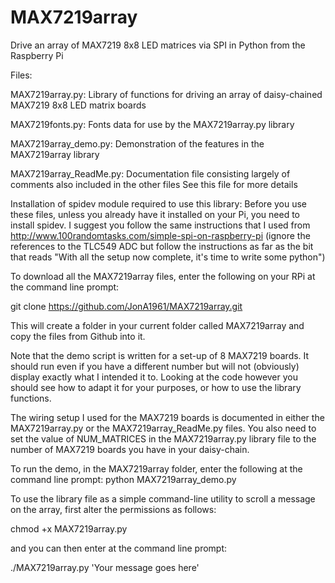 MAX7219array
============

Drive an array of MAX7219 8x8 LED matrices via SPI in Python from the Raspberry Pi

Files:

MAX7219array.py:
Library of functions for driving an array of daisy-chained MAX7219 8x8 LED matrix boards

MAX7219fonts.py:
Fonts data for use by the MAX7219array.py library

MAX7219array_demo.py:
Demonstration of the features in the MAX7219array library

MAX7219array_ReadMe.py:
Documentation file consisting largely of comments also included in the other files
See this file for more details


Installation of spidev module required to use this library:
Before you use these files, unless you already have it installed on your Pi, you need to install spidev.  I suggest you follow the same instructions that I used from http://www.100randomtasks.com/simple-spi-on-raspberry-pi (ignore the references to the TLC549 ADC but follow the instructions as far as the bit that reads "With all the setup now complete, it's time to write some python")

To download all the MAX7219array files, enter the following on your RPi at the command line prompt:

git clone https://github.com/JonA1961/MAX7219array.git

This will create a folder in your current folder called MAX7219array and copy the files from Github into it.

Note that the demo script is written for a set-up of 8 MAX7219 boards.  It should run even if you have a different number but will not (obviously) display exactly what I intended it to.  Looking at the code however you should see how to adapt it for your purposes, or how to use the library functions.

The wiring setup I used for the MAX7219 boards is documented in either the MAX7219array.py or the MAX7219array_ReadMe.py files.  You also need to set the value of NUM_MATRICES in the MAX7219array.py library file to the number of MAX7219 boards you have in your daisy-chain. 

To run the demo, in the MAX7219array folder, enter the following at the command line prompt:
  python MAX7219array_demo.py

To use the library file as a simple command-line utility to scroll a message on the array, first alter the permissions as follows:

  chmod +x MAX7219array.py
  
and you can then enter at the command line prompt:

  ./MAX7219array.py 'Your message goes here'

